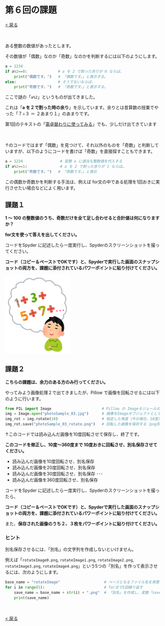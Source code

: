 # 第６回の課題

[< 戻る](../)

　

ある整数の数値があったとします。

その数値が「偶数」なのか「奇数」なのかを判断するには以下のようにします。

```python
a = 1234
if a%2==0:              # a を 2 で割った余りが 0 ならば、
    print("偶数です。")   # 「偶数です。」と表示する。
else:                   # そうでないならば、
    print("奇数です。")   # 「奇数です。」と表示する。
```

ここで謎の「`a%2`」というものが出てきました。

これは「**a を２で割った時の余り**」を示しています。余りとは昔算数の授業でやった「７÷３ ＝ ２あまり１」のあまりです。

第1回のテキストの「[電卓替わりに使ってみる](../../01/install/#!index.md#%E9%9B%BB%E5%8D%93%E6%9B%BF%E3%82%8F%E3%82%8A%E3%81%AB%E4%BD%BF%E3%81%A3%E3%81%A6%E3%81%BF%E3%82%8B)」でも、少しだけ出てきています

　

↑のコードではまず「偶数」を見つけて、それ以外のものを「奇数」と判断していますが、以下のようにコードを書けば「奇数」を直接探すこともできます。

```python
a = 1234                 # 変数 a に適当な整数値を代入する
if a%2==1:               # a を 2 で割った余りが 1 ならば…
    print("奇数です。")   # 「奇数です。」と表示
```

この偶数か奇数かを判断する手法は、例えば for文の中である処理を1回おきに実行させたい場合などによく用います。



## 課題１

**1 ～ 100 の整数値のうち、奇数だけを全て足し合わせると合計値は何になりますか？**

**for文を使って答えを出してください。**

コードをSpyder に記述したら一度実行し、Spyderのスクリーンショットを撮ってください。

**コード（コピー＆ペーストでOKです）と、Spyderで実行した画面のスナップショットの両方を、課題に添付されているパワーポイントに貼り付けてください。**

<img src="assets/image-20230527091954702.png" alt="image-20230527091954702" style="zoom: 25%;" />



## 課題２

**こちらの課題は、余力のある方のみ行ってください。**

やってみよう画像処理２で出てきましたが、Pillow で画像を回転させるには以下のように行います。

```python
from PIL import Image                       # Pillow の Imageモジュールのインポート
img = Image.open("photoSample_03.jpg")      # 画像をImageオブジェクトとして読み込む
img_rot = img.rotate(10)                    # 指定した角度（今の場合、10度）回転させる
img_rot.save("photoSample_03_rotate.png")   # 回転した画像を保存する（png形式で）
```

↑このコードでは読み込んだ画像を10度回転させて保存し、終了です。

**このコードを修正し、10度～360度まで 10度おきに回転させ、別名保存させてください。**

- 読み込んだ画像を10度回転させ、別名保存
- 読み込んだ画像を20度回転させ、別名保存
- 読み込んだ画像を30度回転させ、別名保存
  ･･･
- 読み込んだ画像を360度回転させ、別名保存

コードをSpyder に記述したら一度実行し、Spyderのスクリーンショットを撮ったら、

**コード（コピー＆ペーストでOKです）と、Spyderで実行した画面のスナップショットの両方を、課題に添付されているパワーポイントに貼り付けてください。**

また、**保存された画像のうち２、３枚をパワーポイントに貼り付けてください。**



### ヒント

別名保存させるには、「別名」の文字列を作成しないといけません。

例えば「`rotateImage0.png`, `rotateImage1.png`, `rotateImage2.png`, `rotateImage3.png`, `rotateImage4.png`」という5つの「別名」を作って表示させるには、次のようにします。

```python
base_name = "rotateImage"                    # ベースとなるファイル名を用意
for i in range(5):                           # for文で5回繰り返す
    save_name = base_name + str(i) + ".png"  # 「別名」を作成し、変数「save_name」に代入
    print(save_name)
```

　

[< 戻る](../)

